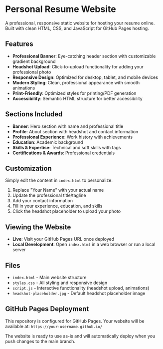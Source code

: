 # Personal Resume Website

A professional, responsive static website for hosting your resume online. Built with clean HTML, CSS, and JavaScript for GitHub Pages hosting.

## Features

- **Professional Banner**: Eye-catching header section with customizable gradient background
- **Headshot Upload**: Click-to-upload functionality for adding your professional photo
- **Responsive Design**: Optimized for desktop, tablet, and mobile devices
- **Modern Styling**: Clean, professional appearance with smooth animations
- **Print-Friendly**: Optimized styles for printing/PDF generation
- **Accessibility**: Semantic HTML structure for better accessibility

## Sections Included

- **Banner**: Hero section with name and professional title
- **Profile**: About section with headshot and contact information
- **Professional Experience**: Work history with achievements
- **Education**: Academic background
- **Skills & Expertise**: Technical and soft skills with tags
- **Certifications & Awards**: Professional credentials

## Customization

Simply edit the content in `index.html` to personalize:

1. Replace "Your Name" with your actual name
2. Update the professional title/tagline
3. Add your contact information
4. Fill in your experience, education, and skills
5. Click the headshot placeholder to upload your photo

## Viewing the Website

- **Live**: Visit your GitHub Pages URL once deployed
- **Local Development**: Open `index.html` in a web browser or run a local server

## Files

- `index.html` - Main website structure
- `styles.css` - All styling and responsive design
- `script.js` - Interactive functionality (headshot upload, animations)
- `headshot-placeholder.jpg` - Default headshot placeholder image

## GitHub Pages Deployment

This repository is configured for GitHub Pages. Your website will be available at:
`https://your-username.github.io/`

The website is ready to use as-is and will automatically deploy when you push changes to the main branch.